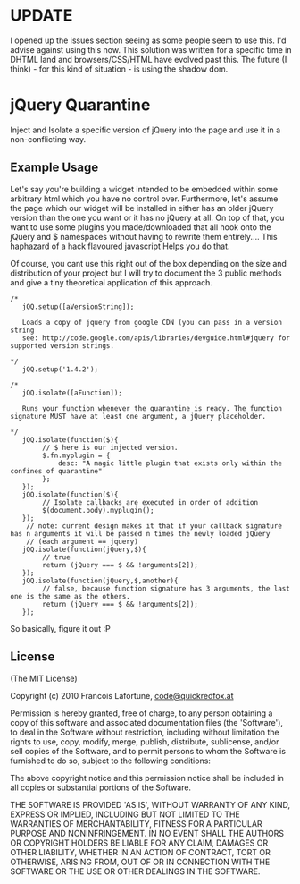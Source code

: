 # UPDATE

I opened up the issues section seeing as some people seem to use this. I'd advise against using this now. This solution was written for a specific time 
in DHTML land and browsers/CSS/HTML have evolved past this. The future (I think) - for this kind of situation - is using the shadow dom.  

# jQuery Quarantine

Inject and Isolate a specific version of jQuery into the page and use it in a non-conflicting way.

## Example Usage

Let's say you're building a widget intended to be embedded within some arbitrary html which you have no control over. 
Furthermore, let's assume the page which our widget will be installed in either has an older jQuery version than the one 
you want or it has no jQuery at all. On top of that, you want to use some plugins you made/downloaded that all hook onto
the jQuery and $ namespaces without having to rewrite them entirely.... This haphazard of a hack flavoured javascript 
Helps you do that.

Of course, you cant use this right out of the box depending on the size and distribution of your project but I will try to document 
the 3 public methods and give a tiny theoretical application of this approach.

    /*
       jQQ.setup([aVersionString]); 

       Loads a copy of jquery from google CDN (you can pass in a version string 
	   see: http://code.google.com/apis/libraries/devguide.html#jquery for supported version strings.

    */
       jQQ.setup('1.4.2');

    /*
       jQQ.isolate([aFunction]); 
	   
	   Runs your function whenever the quarantine is ready. The function signature MUST have at least one argument, a jQuery placeholder.  
	   	
    */
       jQQ.isolate(function($){
			// $ here is our injected version.
			$.fn.myplugin = {
				desc: "A magic little plugin that exists only within the confines of quarantine"
			};
       });
       jQQ.isolate(function($){
			// Isolate callbacks are executed in order of addition
			$(document.body).myplugin();
       });
		// note: current design makes it that if your callback signature has n arguments it will be passed n times the newly loaded jQuery 
		// (each argument == jquery)
       jQQ.isolate(function(jQuery,$){
			// true	
			return (jQuery === $ && !arguments[2]); 
       });
       jQQ.isolate(function(jQuery,$,another){
            // false, because function signature has 3 arguments, the last one is the same as the others.	
			return (jQuery === $ && !arguments[2]);
       });


So basically, figure it out :P

## License 

(The MIT License)

Copyright (c) 2010 Francois Lafortune, code@quickredfox.at

Permission is hereby granted, free of charge, to any person obtaining
a copy of this software and associated documentation files (the
'Software'), to deal in the Software without restriction, including
without limitation the rights to use, copy, modify, merge, publish,
distribute, sublicense, and/or sell copies of the Software, and to
permit persons to whom the Software is furnished to do so, subject to
the following conditions:

The above copyright notice and this permission notice shall be
included in all copies or substantial portions of the Software.

THE SOFTWARE IS PROVIDED 'AS IS', WITHOUT WARRANTY OF ANY KIND,
EXPRESS OR IMPLIED, INCLUDING BUT NOT LIMITED TO THE WARRANTIES OF
MERCHANTABILITY, FITNESS FOR A PARTICULAR PURPOSE AND NONINFRINGEMENT.
IN NO EVENT SHALL THE AUTHORS OR COPYRIGHT HOLDERS BE LIABLE FOR ANY
CLAIM, DAMAGES OR OTHER LIABILITY, WHETHER IN AN ACTION OF CONTRACT,
TORT OR OTHERWISE, ARISING FROM, OUT OF OR IN CONNECTION WITH THE
SOFTWARE OR THE USE OR OTHER DEALINGS IN THE SOFTWARE.
